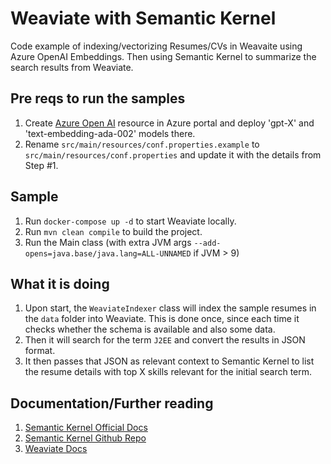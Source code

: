 # Weaviate with Semantic Kernel

Code example of indexing/vectorizing Resumes/CVs in Weavaite using Azure OpenAI Embeddings.
Then using Semantic Kernel to summarize the search results from Weaviate.

## Pre reqs to run the samples

1. Create [Azure Open AI](https://learn.microsoft.com/en-us/azure/ai-services/openai/how-to/create-resource?pivots=web-portal) resource in Azure portal and deploy 'gpt-X' and 'text-embedding-ada-002' models there.
2. Rename ````src/main/resources/conf.properties.example```` to ````src/main/resources/conf.properties```` and update it with the details from Step #1.

## Sample

1. Run ```` docker-compose up -d ```` to start Weaviate locally.
2. Run ```` mvn clean compile ```` to build the project.
3. Run the Main class (with extra JVM args  `--add-opens=java.base/java.lang=ALL-UNNAMED`  if JVM > 9)

## What it is doing

1. Upon start, the `WeaviateIndexer` class will index the sample resumes in the ````data```` folder into Weaviate. This is done once, since each time it checks whether the schema is available and also some data. 
2. Then it will search for the term ````J2EE```` and convert the results in JSON format. 
3. It then passes that JSON as relevant context to Semantic Kernel to list the resume details with top X skills relevant for the initial search term.

## Documentation/Further reading

1. [Semantic Kernel Official Docs](https://learn.microsoft.com/en-us/semantic-kernel/overview/)
2. [Semantic Kernel Github Repo](https://github.com/microsoft/semantic-kernel)
3. [Weaviate Docs](https://weaviate.io/developers/weaviate)
